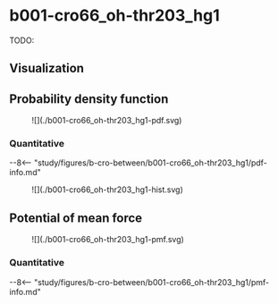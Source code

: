 # b001-cro66_oh-thr203_hg1

TODO:

## Visualization

<div id="b001-view" class="mol-container"></div>

<script>
document.addEventListener('DOMContentLoaded', (event) => {
    const viewer = molstar.Viewer.create('b001-view', {
        layoutIsExpanded: false,
        layoutShowControls: false,
        layoutShowRemoteState: false,
        layoutShowSequence: true,
        layoutShowLog: false,
        layoutShowLeftPanel: false,
        viewportShowExpand: true,
        viewportShowSelectionMode: true,
        viewportShowAnimation: false,
        pdbProvider: 'rcsb',
    }).then(viewer => {
        // viewer.loadStructureFromUrl("/analysis/005-rogfp-glh-md/data/traj/frame_106403.pdb", "pdb");
        viewer.loadSnapshotFromUrl("/misc/002-molstar-states/b001.molj", "molj");
    });
});
</script>

## Probability density function

<figure markdown>
![](./b001-cro66_oh-thr203_hg1-pdf.svg)
</figure>

### Quantitative

--8<-- "study/figures/b-cro-between/b001-cro66_oh-thr203_hg1/pdf-info.md"

<figure markdown>
![](./b001-cro66_oh-thr203_hg1-hist.svg)
</figure>

## Potential of mean force

<figure markdown>
![](./b001-cro66_oh-thr203_hg1-pmf.svg)
</figure>

### Quantitative

--8<-- "study/figures/b-cro-between/b001-cro66_oh-thr203_hg1/pmf-info.md"
